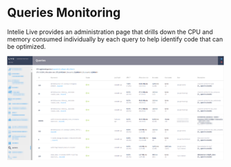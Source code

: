 # Queries Monitoring

Intelie Live provides an administration page that drills down the CPU and memory consumed individually by each query to help identify code that can be optimized.

![Pipes queries monitoring](<../.gitbook/assets/image (171).png>)
